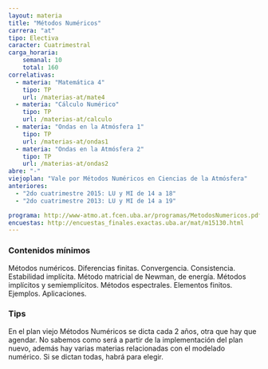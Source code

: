 ```yaml
---
layout: materia
title: "Métodos Numéricos"
carrera: "at"
tipo: Electiva
caracter: Cuatrimestral
carga_horaria: 
    semanal: 10
    total: 160
correlativas:
  - materia: "Matemática 4"
    tipo: TP
    url: /materias-at/mate4
  - materia: "Cálculo Numérico"
    tipo: TP
    url: /materias-at/calculo
  - materia: "Ondas en la Atmósfera 1"
    tipo: TP
    url: /materias-at/ondas1
  - materia: "Ondas en la Atmósfera 2"
    tipo: TP
    url: /materias-at/ondas2
abre: "-"
viejoplan: "Vale por Métodos Numéricos en Ciencias de la Atmósfera"
anteriores:
  - "2do cuatrimestre 2015: LU y MI de 14 a 18"
  - "2do cuatrimestre 2013: LU y MI de 14 a 19"

programa: http://www-atmo.at.fcen.uba.ar/programas/MetodosNumericos.pdf
encuestas: http://encuestas_finales.exactas.uba.ar/mat/m15130.html
---
```


### Contenidos mínimos
Métodos numéricos. Diferencias finitas. Convergencia. Consistencia. Estabilidad implícita. Método matricial de Newman, de energía. Métodos implícitos y semiemplícitos. Métodos espectrales. Elementos finitos. Ejemplos. Aplicaciones.

### Tips
En el plan viejo Métodos Numéricos se dicta cada 2 años, otra que hay que agendar. No sabemos como será a partir de la implementación del plan nuevo, además hay varias materias relacionadas con el modelado numérico. Si se dictan todas, habrá para elegir. 